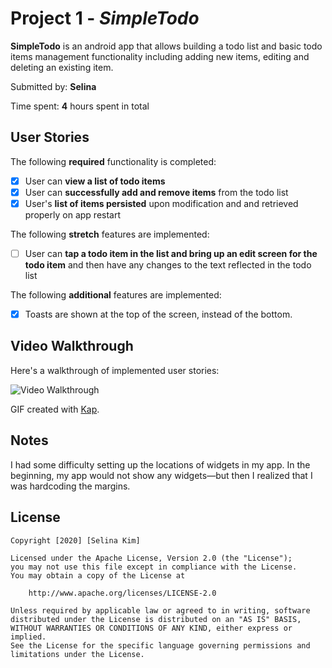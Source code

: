 # Project 1 - *SimpleTodo*

**SimpleTodo** is an android app that allows building a todo list and basic todo items management functionality including adding new items, editing and deleting an existing item.

Submitted by: **Selina**

Time spent: **4** hours spent in total

## User Stories

The following **required** functionality is completed:

* [x] User can **view a list of todo items**
* [x] User can **successfully add and remove items** from the todo list
* [x] User's **list of items persisted** upon modification and and retrieved properly on app restart

The following **stretch** features are implemented:

* [ ] User can **tap a todo item in the list and bring up an edit screen for the todo item** and then have any changes to the text reflected in the todo list

The following **additional** features are implemented:

* [x] Toasts are shown at the top of the screen, instead of the bottom.

## Video Walkthrough

Here's a walkthrough of implemented user stories:

<img src='https://github.com/slinakm/FBU_SimpleTodo/blob/master/Kapture%202020-06-23%20at%2018.33.05.gif' title='Video Walkthrough' width='' alt='Video Walkthrough' />

GIF created with [Kap](https://getkap.co/).

## Notes

I had some difficulty setting up the locations of widgets in my app. In the beginning, my app would not show any widgets—but then I realized that I was hardcoding the margins.

## License

    Copyright [2020] [Selina Kim]

    Licensed under the Apache License, Version 2.0 (the "License");
    you may not use this file except in compliance with the License.
    You may obtain a copy of the License at

        http://www.apache.org/licenses/LICENSE-2.0

    Unless required by applicable law or agreed to in writing, software
    distributed under the License is distributed on an "AS IS" BASIS,
    WITHOUT WARRANTIES OR CONDITIONS OF ANY KIND, either express or implied.
    See the License for the specific language governing permissions and
    limitations under the License.
